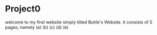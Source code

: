 # Project0

welcome to my first website simply titled Buhle's Website. it consists of 5 pages; namely (a)
(b) (c) (d) (e)
